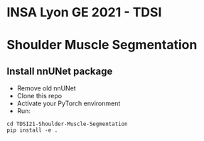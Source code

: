# INSA Lyon GE 2021 - TDSI
# Shoulder Muscle Segmentation

## Install nnUNet package
- Remove old nnUNet
- Clone this repo
- Activate your PyTorch environment
- Run:
```
cd TDSI21-Shoulder-Muscle-Segmentation
pip install -e .
```